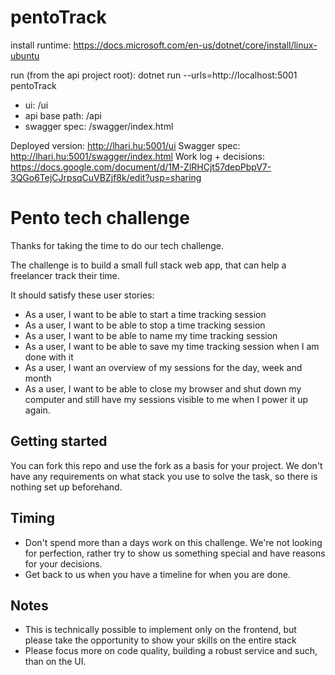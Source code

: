 # pentoTrack

install runtime: https://docs.microsoft.com/en-us/dotnet/core/install/linux-ubuntu

run (from the api project root): dotnet run --urls=http://localhost:5001 pentoTrack

- ui: /ui
- api base path: /api
- swagger spec: /swagger/index.html

Deployed version: http://lhari.hu:5001/ui
Swagger spec: http://lhari.hu:5001/swagger/index.html
Work log + decisions: https://docs.google.com/document/d/1M-ZlRHCjt57depPbpV7-3QGo6TejCJrpsqCuVBZjf8k/edit?usp=sharing

# Pento tech challenge

Thanks for taking the time to do our tech challenge. 

The challenge is to build a small full stack web app, that can help a freelancer track their time.

It should satisfy these user stories:

- As a user, I want to be able to start a time tracking session
- As a user, I want to be able to stop a time tracking session
- As a user, I want to be able to name my time tracking session
- As a user, I want to be able to save my time tracking session when I am done with it
- As a user, I want an overview of my sessions for the day, week and month
- As a user, I want to be able to close my browser and shut down my computer and still have my sessions visible to me when I power it up again.

## Getting started

You can fork this repo and use the fork as a basis for your project. We don't have any requirements on what stack you use to solve the task, so there is nothing set up beforehand.

## Timing

- Don't spend more than a days work on this challenge. We're not looking for perfection, rather try to show us something special and have reasons for your decisions.
- Get back to us when you have a timeline for when you are done.

## Notes

 - This is technically possible to implement only on the frontend, but please take the opportunity to show your skills on the entire stack 
 - Please focus more on code quality, building a robust service and such, than on the UI.
